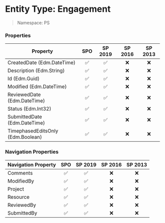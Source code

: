 # Entity Type: Engagement

> Namespace: PS

### Properties

Property | SPO | SP 2019 | SP 2016 | SP 2013
----------|:---:|:-------:|:-------:|:-------:
CreatedDate (Edm.DateTime) | ✅ | ✅ | ❌ | ❌
Description (Edm.String) | ✅ | ✅ | ❌ | ❌
Id (Edm.Guid) | ✅ | ✅ | ❌ | ❌
Modified (Edm.DateTime) | ✅ | ✅ | ❌ | ❌
ReviewedDate (Edm.DateTime) | ✅ | ✅ | ❌ | ❌
Status (Edm.Int32) | ✅ | ✅ | ❌ | ❌
SubmittedDate (Edm.DateTime) | ✅ | ✅ | ❌ | ❌
TimephasedEditsOnly (Edm.Boolean) | ✅ | ✅ | ❌ | ❌

### Navigation Properties

Navigation Property | SPO | SP 2019 | SP 2016 | SP 2013
----------|:---:|:-------:|:-------:|:-------:
Comments | ✅ | ✅ | ❌ | ❌
ModifiedBy | ✅ | ✅ | ❌ | ❌
Project | ✅ | ✅ | ❌ | ❌
Resource | ✅ | ✅ | ❌ | ❌
ReviewedBy | ✅ | ✅ | ❌ | ❌
SubmittedBy | ✅ | ✅ | ❌ | ❌